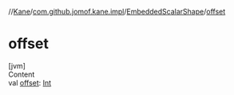//[Kane](../../index.md)/[com.github.jomof.kane.impl](../index.md)/[EmbeddedScalarShape](index.md)/[offset](offset.md)



# offset  
[jvm]  
Content  
val [offset](offset.md): [Int](https://kotlinlang.org/api/latest/jvm/stdlib/kotlin/-int/index.html)  



